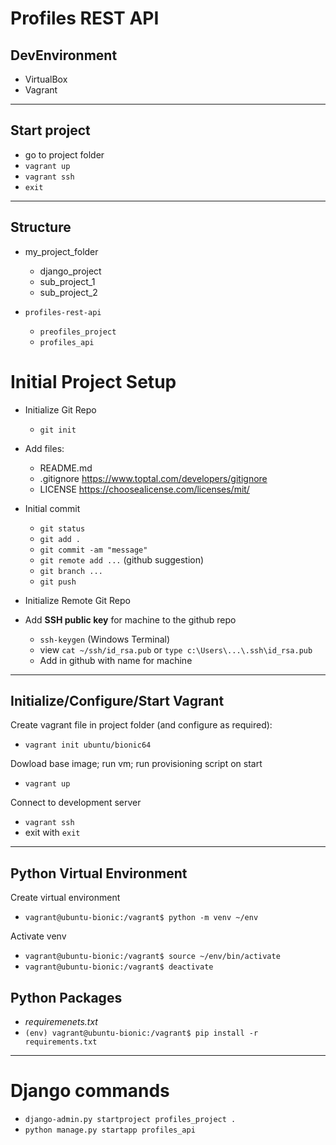 # Profiles REST API



## DevEnvironment
- VirtualBox
- Vagrant


---
## Start project
- go to project folder
- `vagrant up`
- `vagrant ssh`
- `exit`


---
## Structure
 - my_project_folder
   - django_project
   - sub_project_1
   - sub_project_2

- `profiles-rest-api`
  - `preofiles_project`
  - `profiles_api`


# Initial Project Setup
- Initialize Git Repo
  - `git init`
- Add files: 
  - README.md
  - .gitignore  https://www.toptal.com/developers/gitignore
  - LICENSE     https://choosealicense.com/licenses/mit/
- Initial commit
  - `git status`
  - `git add .`
  - `git commit -am "message"`
  - `git remote add ...`  (github suggestion)
  - `git branch ...`
  - `git push`

- Initialize Remote Git Repo
- Add **SSH public key** for machine to the github repo
  - `ssh-keygen` (Windows Terminal)
  - view `cat ~/ssh/id_rsa.pub` or `type c:\Users\...\.ssh\id_rsa.pub`
  - Add in github with name for machine


---
## Initialize/Configure/Start Vagrant
Create vagrant file in project folder (and configure as required):  
  - `vagrant init ubuntu/bionic64`

Dowload base image; run vm; run provisioning script on start  
  - `vagrant up` 

Connect to development server
  - `vagrant ssh`
  - exit with `exit`


---
## Python Virtual Environment
Create virtual environment
- `vagrant@ubuntu-bionic:/vagrant$ python -m venv ~/env`

Activate venv
- `vagrant@ubuntu-bionic:/vagrant$ source ~/env/bin/activate`
- `vagrant@ubuntu-bionic:/vagrant$ deactivate`


## Python Packages
- *requiremenets.txt*
- `(env) vagrant@ubuntu-bionic:/vagrant$ pip install -r requirements.txt`


---
# Django commands
- `django-admin.py startproject profiles_project .`
- `python manage.py startapp profiles_api `

